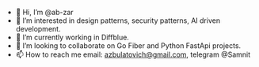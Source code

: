- 👋 Hi, I’m @ab-zar
- 👀 I’m interested in design patterns, security patterns, AI driven development.
- 🌱 I’m currently working in Diffblue.
- 💞️ I’m looking to collaborate on Go Fiber and Python FastApi projects.
- 📫 How to reach me email: azbulatovich@gmail.com, telegram @Samnit

<!---
ab-zar/ab-zar is a ✨ special ✨ repository because its `README.md` (this file) appears on your GitHub profile.
You can click the Preview link to take a look at your changes.
--->
